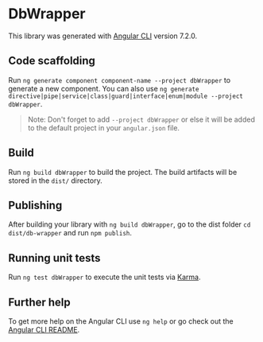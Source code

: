 # DbWrapper

This library was generated with [Angular CLI](https://github.com/angular/angular-cli) version 7.2.0.

## Code scaffolding

Run `ng generate component component-name --project dbWrapper` to generate a new component. You can also use `ng generate directive|pipe|service|class|guard|interface|enum|module --project dbWrapper`.
> Note: Don't forget to add `--project dbWrapper` or else it will be added to the default project in your `angular.json` file. 

## Build

Run `ng build dbWrapper` to build the project. The build artifacts will be stored in the `dist/` directory.

## Publishing

After building your library with `ng build dbWrapper`, go to the dist folder `cd dist/db-wrapper` and run `npm publish`.

## Running unit tests

Run `ng test dbWrapper` to execute the unit tests via [Karma](https://karma-runner.github.io).

## Further help

To get more help on the Angular CLI use `ng help` or go check out the [Angular CLI README](https://github.com/angular/angular-cli/blob/master/README.md).
